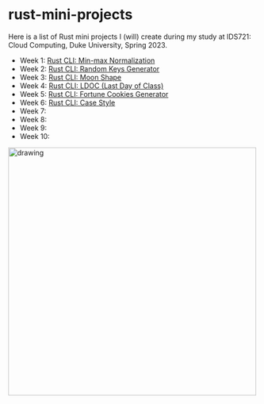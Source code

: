 # rust-mini-projects

Here is a list of Rust mini projects I (will) create during my study at IDS721: Cloud Computing, Duke University, Spring 2023.

* Week 1: [Rust CLI: Min-max Normalization](https://github.com/zhuminghui17/rust-week1-min-max-normalization) 
* Week 2: [Rust CLI: Random Keys Generator](https://github.com/zhuminghui17/rust-mini-random-keys)
* Week 3: [Rust CLI: Moon Shape](https://github.com/nogibjj/rust-mini-moon-shape)
* Week 4: [Rust CLI: LDOC (Last Day of Class)](https://github.com/nogibjj/rust-mini-ldoc)
* Week 5: [Rust CLI: Fortune Cookies Generator](https://github.com/nogibjj/rust-mini-fortune-cookies)
* Week 6: [Rust CLI: Case Style](https://github.com/nogibjj/rust-mini-case-styles)
* Week 7: 
* Week 8: 
* Week 9:
* Week 10:

<img src="https://miro.medium.com/max/1400/1*fxzf9jXmklqPdIBp-xMiZA.webp" alt="drawing" width="500"/>
